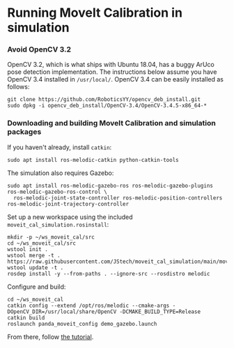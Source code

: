 Running MoveIt Calibration in simulation
========================================

### Avoid OpenCV 3.2
OpenCV 3.2, which is what ships with Ubuntu 18.04, has a buggy ArUco pose detection implementation. The instructions
below assume you have OpenCV 3.4 installed in `/usr/local/`. OpenCV 3.4 can be easily installed as follows:

    git clone https://github.com/RoboticsYY/opencv_deb_install.git
    sudo dpkg -i opencv_deb_install/OpenCV-3.4/OpenCV-3.4.5-x86_64-*

### Downloading and building MoveIt Calibration and simulation packages
If you haven't already, install `catkin`:

    sudo apt install ros-melodic-catkin python-catkin-tools

The simulation also requires Gazebo:

    sudo apt install ros-melodic-gazebo-ros ros-melodic-gazebo-plugins ros-melodic-gazebo-ros-control \
      ros-melodic-joint-state-controller ros-melodic-position-controllers ros-melodic-joint-trajectory-controller

Set up a new workspace using the included `moveit_cal_simulation.rosinstall`:

    mkdir -p ~/ws_moveit_cal/src
    cd ~/ws_moveit_cal/src
    wstool init .
    wstool merge -t . https://raw.githubusercontent.com/JStech/moveit_cal_simulation/main/moveit_cal_simulation.rosinstall
    wstool update -t .
    rosdep install -y --from-paths . --ignore-src --rosdistro melodic

Configure and build:

    cd ~/ws_moveit_cal
    catkin config --extend /opt/ros/melodic --cmake-args -DOpenCV_DIR=/usr/local/share/OpenCV -DCMAKE_BUILD_TYPE=Release
    catkin build
    roslaunch panda_moveit_config demo_gazebo.launch

From there, follow [the tutorial](https://github.com/JStech/moveit_tutorials/blob/new-calibration-tutorial/doc/hand_eye_calibration/hand_eye_calibration_tutorial.rst).

